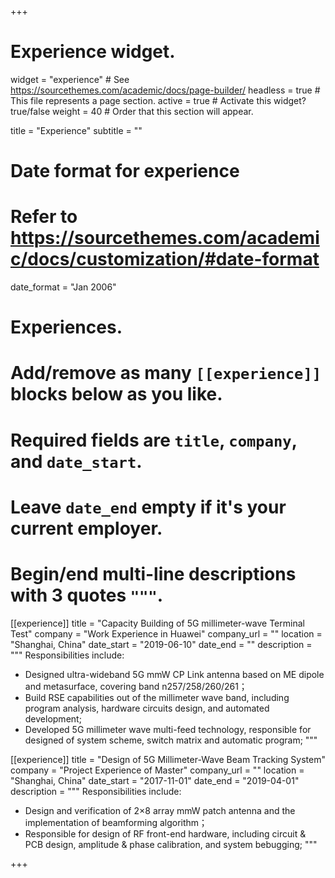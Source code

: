 +++
# Experience widget.
widget = "experience"  # See https://sourcethemes.com/academic/docs/page-builder/
headless = true  # This file represents a page section.
active = true  # Activate this widget? true/false
weight = 40  # Order that this section will appear.

title = "Experience"
subtitle = ""

# Date format for experience
#   Refer to https://sourcethemes.com/academic/docs/customization/#date-format
date_format = "Jan 2006"

# Experiences.
#   Add/remove as many `[[experience]]` blocks below as you like.
#   Required fields are `title`, `company`, and `date_start`.
#   Leave `date_end` empty if it's your current employer.
#   Begin/end multi-line descriptions with 3 quotes `"""`.
[[experience]]
  title = "Capacity Building of 5G millimeter-wave Terminal Test"
  company = "Work Experience in Huawei"
  company_url = ""
  location = "Shanghai, China"
  date_start = "2019-06-10"
  date_end = ""
  description = """
  Responsibilities include:
  
  * Designed ultra-wideband 5G mmW CP Link antenna based on ME dipole and metasurface, covering band n257/258/260/261；
  * Build RSE capabilities out of the millimeter wave band, including program analysis, hardware circuits design, and automated development;
  * Developed 5G millimeter wave multi-feed technology, responsible for designed of system scheme, switch matrix  and automatic program;
  """

[[experience]]
  title = "Design of 5G Millimeter-Wave Beam Tracking System"
  company = "Project Experience of Master"
  company_url = ""
  location = "Shanghai, China"
  date_start = "2017-11-01"
  date_end =  "2019-04-01"
  description = """
  Responsibilities include:
  
  * Design and verification of 2×8 array mmW patch antenna and the implementation of beamforming algorithm；
  * Responsible for design of RF front-end hardware, including circuit & PCB design, amplitude & phase calibration, and system bebugging;
 """

+++
